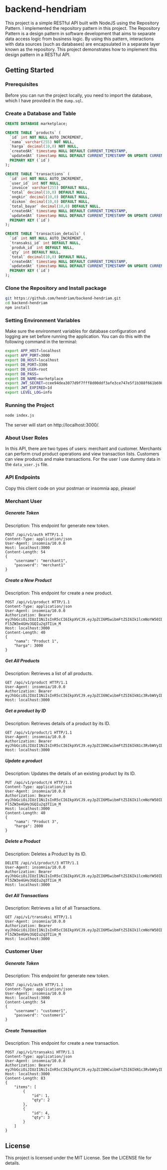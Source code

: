 # backend-hendriam

This project is a simple RESTful API built with NodeJS using the Repository Pattern.
I implemented the repository pattern in this project. The Repository Pattern is a design pattern in software development that aims to separate data access logic from business logic. By using this pattern, interactions with data sources (such as databases) are encapsulated in a separate layer known as the repository. This project demonstrates how to implement this design pattern in a RESTful API.

## Getting Started

### Prerequisites

Before you can run the project locally, you need to import the database, which I have provided in the `dump.sql`.

### Create a Database and Table

```sql
CREATE DATABASE marketplace;
```

```sql
CREATE TABLE `products` (
  `id` int NOT NULL AUTO_INCREMENT,
  `nama` varchar(255) NOT NULL,
  `harga` decimal(10,0) NOT NULL,
  `createdAt` timestamp NULL DEFAULT CURRENT_TIMESTAMP,
  `updatedAt` timestamp NULL DEFAULT CURRENT_TIMESTAMP ON UPDATE CURRENT_TIMESTAMP,
  PRIMARY KEY (`id`)
);
```

```sql
CREATE TABLE `transactions` (
  `id` int NOT NULL AUTO_INCREMENT,
  `user_id` int NOT NULL,
  `invoice` varchar(255) DEFAULT NULL,
  `total` decimal(10,0) DEFAULT NULL,
  `ongkir` decimal(10,0) DEFAULT NULL,
  `diskon` decimal(10,0) DEFAULT NULL,
  `total_bayar` decimal(10,0) DEFAULT NULL,
  `createdAt` timestamp NULL DEFAULT CURRENT_TIMESTAMP,
  `updatedAt` timestamp NULL DEFAULT CURRENT_TIMESTAMP ON UPDATE CURRENT_TIMESTAMP,
  PRIMARY KEY (`id`)
);
```

```sql
CREATE TABLE `transaction_details` (
  `id` int NOT NULL AUTO_INCREMENT,
  `transaksi_id` int DEFAULT NULL,
  `produk_id` int DEFAULT NULL,
  `qty` int DEFAULT NULL,
  `total` decimal(10,0) DEFAULT NULL,
  `createdAt` timestamp NULL DEFAULT CURRENT_TIMESTAMP,
  `updatedAt` timestamp NULL DEFAULT CURRENT_TIMESTAMP ON UPDATE CURRENT_TIMESTAMP,
  PRIMARY KEY (`id`)
);
```

### Clone the Repository and Install package

```bash
git https://github.com/hendriam/backend-hendriam.git
cd backend-hendriam
npm install
```

### Setting Environment Variables

Make sure the environment variables for database configuration and logging are set before running the application. You can do this with the following command in the terminal:

```bash
export APP_HOST=localhost
export APP_PORT=3000
export DB_HOST=localhost
export DB_PORT=3306
export DB_USER=root
export DB_PASS=
export DB_NAME=marketplace
export JWT_SECRET=ccee94dea3077d9f7fff8d00ddf3afe3ce747e5f1b388f661b698cddeaca4e98
export JWT_EXPIRED=1d
export LEVEL_LOG=info
```

### Running the Project

```bash
node index.js
```

The server will start on http://localhost:3000/.

### About User Roles

In this API, there are two types of users: merchant and customer.
Merchants can perform crud product operations and view transaction lists.
Customers can view products and make transactions.
For the user I use dummy data in the `data_user.js` file.

### API Endpoints

Copy this client code on your postman or insomnia app, please!

### Merchant User

##### Generate Token

Description: This endpoint for generate new token.

```
POST /api/v1/auth HTTP/1.1
Content-Type: application/json
User-Agent: insomnia/10.0.0
Host: localhost:3000
Content-Length: 54
{
	"username": "merchant1",
	"password": "merchant1"
}
```

##### Create a New Product

Description: This endpoint for create a new product.

```
POST /api/v1/product HTTP/1.1
Content-Type: application/json
User-Agent: insomnia/10.0.0
Authorization: Bearer eyJhbGciOiJIUzI1NiIsInR5cCI6IkpXVCJ9.eyJpZCI6MSwibmFtZSI6Ik1lcmNoYW50IDEiLCJsZXZlbCI6Im1lcmNoYW50IiwiaWF0IjoxNzI5MTQxMjE2LCJleHAiOjE3MjkyMjc2MTZ9.UWRb_60oumeJgs_nf-Fl5ZW3e4GHv3GQIu2q3TIim_M
Host: localhost:3000
Content-Length: 40
{
	"nama": "Product 1",
	"harga": 3000
}
```

##### Get All Products

Description: Retrieves a list of all products.

```
GET /api/v1/product HTTP/1.1
User-Agent: insomnia/10.0.0
Authorization: Bearer eyJhbGciOiJIUzI1NiIsInR5cCI6IkpXVCJ9.eyJpZCI6NCwibmFtZSI6IkN1c3RvbWVyIDIiLCJsZXZlbCI6ImN1c3RvbWVyIiwiaWF0IjoxNzI5MTQ1OTYzLCJleHAiOjE3MjkyMzIzNjN9.nk0Vda9p8jTiaWNv63Wy2drjULTgFj7Guw0hwfoU3ic
Host: localhost:3000
```

##### Get a product by ID

Description: Retrieves details of a product by its ID.

```
GET /api/v1/product/1 HTTP/1.1
User-Agent: insomnia/10.0.0
Authorization: Bearer eyJhbGciOiJIUzI1NiIsInR5cCI6IkpXVCJ9.eyJpZCI6NCwibmFtZSI6IkN1c3RvbWVyIDIiLCJsZXZlbCI6ImN1c3RvbWVyIiwiaWF0IjoxNzI5MTQ1OTYzLCJleHAiOjE3MjkyMzIzNjN9.nk0Vda9p8jTiaWNv63Wy2drjULTgFj7Guw0hwfoU3ic
Host: localhost:3000
```

##### Update a product

Description: Updates the details of an existing product by its ID.

```
PUT /api/v1/product/4 HTTP/1.1
Content-Type: application/json
User-Agent: insomnia/10.0.0
Authorization: Bearer eyJhbGciOiJIUzI1NiIsInR5cCI6IkpXVCJ9.eyJpZCI6MSwibmFtZSI6Ik1lcmNoYW50IDEiLCJsZXZlbCI6Im1lcmNoYW50IiwiaWF0IjoxNzI5MTQxMjE2LCJleHAiOjE3MjkyMjc2MTZ9.UWRb_60oumeJgs_nf-Fl5ZW3e4GHv3GQIu2q3TIim_M
Host: localhost:3000
Content-Length: 40
{
	"nama": "Product 3",
	"harga": 2000
}
```

##### Delete a Product

Description: Deletes a Product by its ID.

```
DELETE /api/v1/product/3 HTTP/1.1
User-Agent: insomnia/10.0.0
Authorization: Bearer eyJhbGciOiJIUzI1NiIsInR5cCI6IkpXVCJ9.eyJpZCI6MSwibmFtZSI6Ik1lcmNoYW50IDEiLCJsZXZlbCI6Im1lcmNoYW50IiwiaWF0IjoxNzI5MTQxMjE2LCJleHAiOjE3MjkyMjc2MTZ9.UWRb_60oumeJgs_nf-Fl5ZW3e4GHv3GQIu2q3TIim_M
Host: localhost:3000
```

##### Get All Transactions

Description: Retrieves a list of all Transactions.

```
GET /api/v1/transaksi HTTP/1.1
User-Agent: insomnia/10.0.0
Authorization: Bearer eyJhbGciOiJIUzI1NiIsInR5cCI6IkpXVCJ9.eyJpZCI6MSwibmFtZSI6Ik1lcmNoYW50IDEiLCJsZXZlbCI6Im1lcmNoYW50IiwiaWF0IjoxNzI5MTQxMjE2LCJleHAiOjE3MjkyMjc2MTZ9.UWRb_60oumeJgs_nf-Fl5ZW3e4GHv3GQIu2q3TIim_M
Host: localhost:3000
```

### Customer User

##### Generate Token

Description: This endpoint for generate new token.

```
POST /api/v1/auth HTTP/1.1
Content-Type: application/json
User-Agent: insomnia/10.0.0
Host: localhost:3000
Content-Length: 54
{
	"username": "customer1",
	"password": "customer1"
}
```

##### Create Transaction

Description: This endpoint for create a new transaction.

```
POST /api/v1/transaksi HTTP/1.1
Content-Type: application/json
User-Agent: insomnia/10.0.0
Authorization: Bearer eyJhbGciOiJIUzI1NiIsInR5cCI6IkpXVCJ9.eyJpZCI6NCwibmFtZSI6IkN1c3RvbWVyIDIiLCJsZXZlbCI6ImN1c3RvbWVyIiwiaWF0IjoxNzI5MTQ1OTYzLCJleHAiOjE3MjkyMzIzNjN9.nk0Vda9p8jTiaWNv63Wy2drjULTgFj7Guw0hwfoU3ic
Host: localhost:3000
Content-Length: 83
{
	"items": [
		{
			"id": 1,
			"qty": 2
		},
		{
			"id": 4,
			"qty": 3
		}
	]
}
```

## License

This project is licensed under the MIT License. See the LICENSE file for details.
